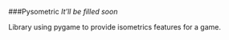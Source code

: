 ###Pysometric
*It'll be filled soon*

Library using pygame to provide isometrics features for a game.